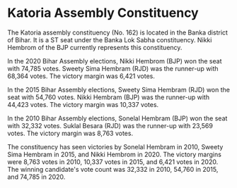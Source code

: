 # Katoria Assembly Constituency

The Katoria assembly constituency (No. 162) is located in the Banka district of Bihar. It is a ST seat under the Banka Lok Sabha constituency. Nikki Hembrom of the BJP currently represents this constituency.

In the 2020 Bihar Assembly elections, Nikki Hembrom (BJP) won the seat with 74,785 votes. Sweety Sima Hembram (RJD) was the runner-up with 68,364 votes. The victory margin was 6,421 votes.

In the 2015 Bihar Assembly elections, Sweety Sima Hembram (RJD) won the seat with 54,760 votes. Nikki Hembram (BJP) was the runner-up with 44,423 votes. The victory margin was 10,337 votes.

In the 2010 Bihar Assembly elections, Sonelal Hembram (BJP) won the seat with 32,332 votes. Suklal Besara (RJD) was the runner-up with 23,569 votes. The victory margin was 8,763 votes.

The constituency has seen victories by Sonelal Hembram in 2010, Sweety Sima Hembram in 2015, and Nikki Hembrom in 2020. The victory margins were 8,763 votes in 2010, 10,337 votes in 2015, and 6,421 votes in 2020. The winning candidate's vote count was 32,332 in 2010, 54,760 in 2015, and 74,785 in 2020.
